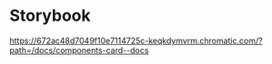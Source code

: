 # Storybook
https://672ac48d7049f10e7114725c-keqkdymvrm.chromatic.com/?path=/docs/components-card--docs
